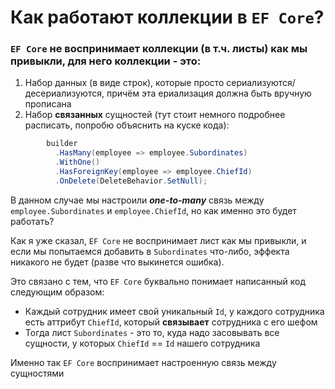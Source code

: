 # Как работают коллекции в `EF Core`?
### `EF Core` не воспринимает коллекции (в т.ч. листы) как мы привыкли, для него коллекции - это:
  1. Набор данных (в виде строк), которые просто сериализуются/десериализуются, причём эта ериализация должна быть вручную прописана
  2. Набор **связанных** сущностей (тут стоит немного подробнее расписать, попробю объяснить на куске кода):
  ```csharp
          builder
            .HasMany(employee => employee.Subordinates)
            .WithOne()
            .HasForeignKey(employee => employee.ChiefId)
            .OnDelete(DeleteBehavior.SetNull);
  ```
  В данном случае мы настроили _**one-to-many**_ связь между `employee.Subordinates` и `employee.ChiefId`, но как именно это будет работать?
  
  Как я уже сказал, `EF Core` не воспринимает лист как мы привыкли, и если мы попытаемся добавить в `Subordinates` что-либо, эффекта никакого не будет (разве что выкинется ошибка).

  Это связано с тем, что `EF Core` буквально понимает написанный код следующим образом: 
  - Каждый сотрудник имеет свой уникальный `Id`, у каждого сотрудника есть аттрибут `ChiefId`, который **связывает** сотрудника с его шефом
  - Тогда лист `Subordinates` - это то, куда надо засовывать все сущности, у которых `ChiefId` == `Id` нашего сотрудника

  Именно так `EF Core` воспринимает настроенную связь между сущностями
